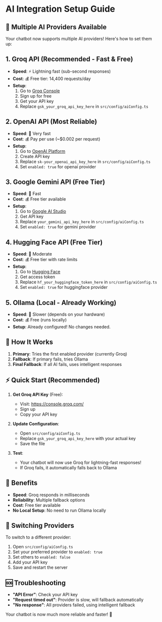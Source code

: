 # AI Integration Setup Guide

## 🚀 Multiple AI Providers Available

Your chatbot now supports multiple AI providers! Here's how to set them up:

## 1. **Groq API** (Recommended - Fast & Free)
- **Speed**: ⚡ Lightning fast (sub-second responses)
- **Cost**: 💰 Free tier: 14,400 requests/day
- **Setup**: 
  1. Go to [Groq Console](https://console.groq.com/)
  2. Sign up for free
  3. Get your API key
  4. Replace `gsk_your_groq_api_key_here` in `src/config/aiConfig.ts`

## 2. **OpenAI API** (Most Reliable)
- **Speed**: 🚀 Very fast
- **Cost**: 💰 Pay per use (~$0.002 per request)
- **Setup**:
  1. Go to [OpenAI Platform](https://platform.openai.com/)
  2. Create API key
  3. Replace `sk-your_openai_api_key_here` in `src/config/aiConfig.ts`
  4. Set `enabled: true` for openai provider

## 3. **Google Gemini API** (Free Tier)
- **Speed**: 🏃 Fast
- **Cost**: 💰 Free tier available
- **Setup**:
  1. Go to [Google AI Studio](https://makersuite.google.com/)
  2. Get API key
  3. Replace `your_gemini_api_key_here` in `src/config/aiConfig.ts`
  4. Set `enabled: true` for gemini provider

## 4. **Hugging Face API** (Free Tier)
- **Speed**: 🚶 Moderate
- **Cost**: 💰 Free tier with rate limits
- **Setup**:
  1. Go to [Hugging Face](https://huggingface.co/)
  2. Get access token
  3. Replace `hf_your_huggingface_token_here` in `src/config/aiConfig.ts`
  4. Set `enabled: true` for huggingface provider

## 5. **Ollama** (Local - Already Working)
- **Speed**: 🐌 Slower (depends on your hardware)
- **Cost**: 💰 Free (runs locally)
- **Setup**: Already configured! No changes needed.

## 🔧 How It Works

1. **Primary**: Tries the first enabled provider (currently Groq)
2. **Fallback**: If primary fails, tries Ollama
3. **Final Fallback**: If all AI fails, uses intelligent responses

## ⚡ Quick Start (Recommended)

1. **Get Groq API Key** (Free):
   - Visit: https://console.groq.com/
   - Sign up
   - Copy your API key

2. **Update Configuration**:
   - Open `src/config/aiConfig.ts`
   - Replace `gsk_your_groq_api_key_here` with your actual key
   - Save the file

3. **Test**:
   - Your chatbot will now use Groq for lightning-fast responses!
   - If Groq fails, it automatically falls back to Ollama

## 🎯 Benefits

- **Speed**: Groq responds in milliseconds
- **Reliability**: Multiple fallback options
- **Cost**: Free tier available
- **No Local Setup**: No need to run Ollama locally

## 🔄 Switching Providers

To switch to a different provider:
1. Open `src/config/aiConfig.ts`
2. Set your preferred provider to `enabled: true`
3. Set others to `enabled: false`
4. Add your API key
5. Save and restart the server

## 🆘 Troubleshooting

- **"API Error"**: Check your API key
- **"Request timed out"**: Provider is slow, will fallback automatically
- **"No response"**: All providers failed, using intelligent fallback

Your chatbot is now much more reliable and faster! 🎉
